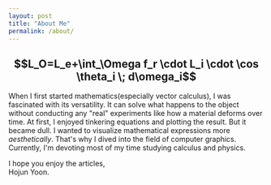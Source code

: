 ```yaml
---
layout: post
title: "About Me"
permalink: /about/
---
```

<h2 style="text-align: center">
$$L_O=L_e+\int_\Omega f_r \cdot L_i \cdot \cos \theta_i \; d\omega_i$$
</h2>


When I first started mathematics(especially vector calculus), I was fascinated with its versatility.
It can solve what happens to the object without conducting any "real" experiments like how a material deforms over time.
At first, I enjoyed tinkering equations and plotting the result. But it became dull. I wanted to visualize mathematical expressions more *aesthetically*. That's why I dived into the field of computer graphics. Currently, I'm devoting most of my time studying calculus and physics.

I hope you enjoy the articles,
<br>
Hojun Yoon.
